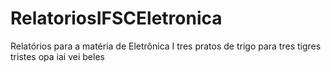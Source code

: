 # RelatoriosIFSCEletronica
Relatórios para a matéria de Eletrônica I
tres pratos de trigo para tres tigres tristes
opa iai vei beles
